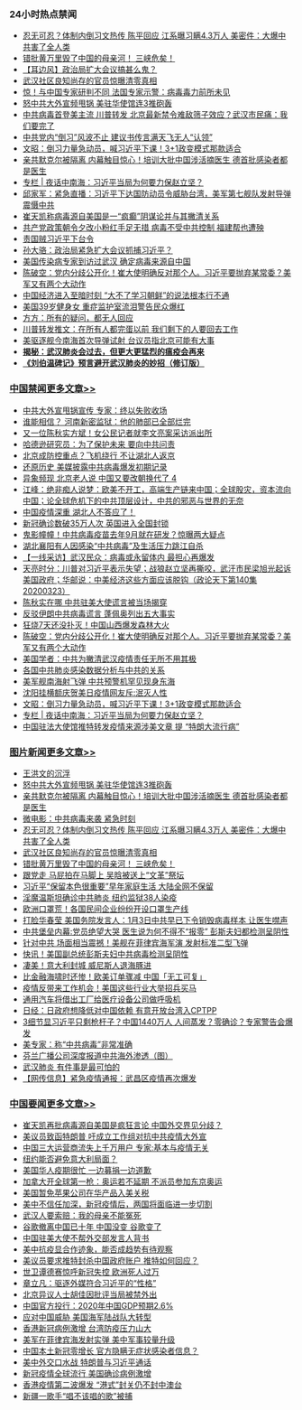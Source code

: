 <div class="catlist">
<h3>24小时热点禁闻</h3>
<ul>
<li><a href="https://github.com/fqnews/bnews/blob/master/topimagenews/20200323/1298806.md">忍无可忍？体制内倒习文热传 陈平回应 江系曝习瞒4.3万人 美密件：大爆中共害了全人类</a></li>
<li><a href="https://github.com/fqnews/bnews/blob/master/topimagenews/20200323/1298774.md">错批黄万里毁了中国的母亲河！ 三峡危矣！</a></li>
<li><a href="https://github.com/fqnews/bnews/blob/master/headline/20200323/1298835.md">【耳边风】政治局扩大会议搞甚么鬼？</a></li>
<li><a href="https://github.com/fqnews/bnews/blob/master/topimagenews/20200323/1298798.md">武汉社区良知尚存的官员惊曝清零真相</a></li>
<li><a href="https://github.com/fqnews/bnews/blob/master/worldnews/20200323/1298828.md">惊！与中国专家研判不同 法国专家示警：病毒毒力前所未见</a></li>
<li><a href="https://github.com/fqnews/bnews/blob/master/topimagenews/20200324/1299011.md">怒中共大外宣频甩锅 美驻华使馆连3推砲轰</a></li>
<li><a href="https://github.com/fqnews/bnews/blob/master/cbnews/20200323/1298858.md">中共病毒首登美主流 川普转发 北京最新禁令难敌筛子效应？武汉市民痛：我们要完了</a></li>
<li><a href="https://github.com/fqnews/bnews/blob/master/headline/20200323/1298875.md">中共党内“倒习”风波不止  建议书传言满天飞无人“认领”</a></li>
<li><a href="https://github.com/fqnews/bnews/blob/master/cbnews/20200324/1299133.md">文昭：倒习力量急动员，喊习近平下课！3+1政变模式那款适合 </a></li>
<li><a href="https://github.com/fqnews/bnews/blob/master/topimagenews/20200323/1298960.md">亲共默克尔被隔离 内幕触目惊心！培训大批中国涉活摘医生 德首批感染者都是医生</a></li>
<li><a href="https://github.com/fqnews/bnews/blob/master/cbnews/20200324/1299107.md">专栏 | 夜话中南海：习近平当局为何要力保赵立坚？</a></li>
<li><a href="https://github.com/fqnews/bnews/blob/master/bannedvideo/20200323/1298991.md">邱家军：紧急直播：习近平下达国防动员令威胁台湾，美军第七舰队发射导弹震慑中共 </a></li>
<li><a href="https://github.com/fqnews/bnews/blob/master/cbnews/20200323/1298919.md">崔天凯称病毒源自美国是一“疯癫”阴谋论并与其撇清关系</a></li>
<li><a href="https://github.com/fqnews/bnews/blob/master/cbnews/20200323/1298948.md">共产党政策朝令夕改小粉红手足无措 病毒不受中共控制 福建帮也遭殃</a></li>
<li><a href="https://github.com/fqnews/bnews/blob/master/baitai/20200324/1299179.md">责国贼习近平下台令</a></li>
<li><a href="https://github.com/fqnews/bnews/blob/master/renquan/minyun/20200324/1299214.md">孙大骆：政治局紧急扩大会议抓捕习近平？</a></li>
<li><a href="https://github.com/fqnews/bnews/blob/master/comments/20200323/1298850.md">美国传染病专家到访过武汉 确定病毒来源自中国</a></li>
<li><a href="https://github.com/fqnews/bnews/blob/master/cbnews/20200324/1299219.md">陈破空：党内分歧公开化！崔大使明确反对那个人。习近平要抛弃某常委？美军又有两个大动作 </a></li>
<li><a href="https://github.com/fqnews/bnews/blob/master/finance/20200323/1298845.md">中国经济进入至暗时刻 “大不了学习朝鲜”的说法根本行不通</a></li>
<li><a href="https://github.com/fqnews/bnews/blob/master/cnnews/20200323/1298790.md">美国39岁健身女 重症监护室流泪警告民众爆红</a></li>
<li><a href="https://github.com/fqnews/bnews/blob/master/cbnews/20200324/1299040.md">方方：所有的疑问，都无人回应</a></li>
<li><a href="https://github.com/fqnews/bnews/blob/master/cnnews/20200324/1299231.md">川普转发推文：在所有人都完蛋以前 我们剩下的人要回去工作</a></li>
<li><a href="https://github.com/fqnews/bnews/blob/master/worldnews/usa/20200324/1299005.md">美驱逐舰今南海首次导弹试射 台议员指北京可能有大事</a></li>
<li><b><a href="https://github.com/fqnews/bnews/blob/master/comments/20200211/1275071.md" target="_blank">揭秘：武汉肺炎会过去，但更大更猛烈的瘟疫会再来</a></b></li>
<li><b><a href="https://github.com/fqnews/bnews/blob/master/comments/20200207/1272816.md" target="_blank">《刘伯温碑记》预言避开武汉肺炎的妙招（修订版）</a></b></li>
</ul>
</div>

<div class="catlist">
<h3><a href="https://github.com/fqnews/bnews/blob/master/cbnews/" target="_blank">中国禁闻</a><span><a href="https://github.com/fqnews/bnews/blob/master/cbnews/" target="_blank" rel="nofollow">更多文章>></a></span></h3>
<ul>
<li><a href="https://github.com/fqnews/bnews/blob/master/cbnews/20200324/1299396.md" target="_blank">中共大外宣甩锅宣传 专家：终以失败收场</a></li>
<li><a href="https://github.com/fqnews/bnews/blob/master/cbnews/20200324/1299395.md" target="_blank">谁能相信？ 河南新密监狱：他的肺部已全部烂完</a></li>
<li><a href="https://github.com/fqnews/bnews/blob/master/cbnews/20200324/1299394.md" target="_blank">又一位陈秋实方斌！女公民记者就李文亮案采访派出所</a></li>
<li><a href="https://github.com/fqnews/bnews/blob/master/cbnews/20200324/1299381.md" target="_blank">哈德逊研究员：为了保护未来 要向中共问责</a></li>
<li><a href="https://github.com/fqnews/bnews/blob/master/cbnews/20200324/1299380.md" target="_blank">北京成防控重点？飞机绕行 不让湖北人返京</a></li>
<li><a href="https://github.com/fqnews/bnews/blob/master/cbnews/20200324/1299379.md" target="_blank">还原历史 美媒披露中共病毒爆发初期记录</a></li>
<li><a href="https://github.com/fqnews/bnews/blob/master/cbnews/20200324/1299378.md" target="_blank">异象频现 北京老人说 中国又要改朝换代了 4</a></li>
<li><a href="https://github.com/fqnews/bnews/blob/master/cbnews/20200324/1299359.md" target="_blank">江峰：绝非痴人说梦：欧美不开工，高端生产链来中国；全球股灾，资本流向中国；论全球危机下的中共顶层设计，中共的邪恶与世界的无奈</a></li>
<li><a href="https://github.com/fqnews/bnews/blob/master/cbnews/20200324/1299348.md" target="_blank">中国疫情深重 湖北人不答应了！</a></li>
<li><a href="https://github.com/fqnews/bnews/blob/master/cbnews/20200324/1299331.md" target="_blank">新冠确诊数破35万人次 英国进入全国封锁</a></li>
<li><a href="https://github.com/fqnews/bnews/blob/master/cbnews/20200324/1299309.md" target="_blank">鬼影幢幢！中共病毒疫苗去年9月就在研发？惊曝两大疑点</a></li>
<li><a href="https://github.com/fqnews/bnews/blob/master/cbnews/20200324/1299308.md" target="_blank">湖北襄阳有人因感染“中共病毒”及生活压力跳江自杀</a></li>
<li><a href="https://github.com/fqnews/bnews/blob/master/cbnews/20200324/1299307.md" target="_blank">【一线采访】武汉民众：病毒或永留体内 最担心再爆发</a></li>
<li><a href="https://github.com/fqnews/bnews/blob/master/cbnews/20200324/1299288.md" target="_blank">天亮时分：川普对习近平表示失望；战狼赵立坚再撕咬，武汗市民梁旭光起诉美国政府；华邮说：中美经济这些方面应该脱钩（政论天下第140集 20200323）</a></li>
<li><a href="https://github.com/fqnews/bnews/blob/master/cbnews/20200324/1299266.md" target="_blank">陈秋实在哪 中共驻美大使谎言被当场揭穿</a></li>
<li><a href="https://github.com/fqnews/bnews/blob/master/cbnews/20200324/1299265.md" target="_blank">反驳伊朗中共病毒谎言 蓬佩奥列出五大事实</a></li>
<li><a href="https://github.com/fqnews/bnews/blob/master/cbnews/20200324/1299226.md" target="_blank">狂烧7天还没扑灭！中国山西爆发森林大火</a></li>
<li><a href="https://github.com/fqnews/bnews/blob/master/cbnews/20200324/1299219.md" target="_blank">陈破空：党内分歧公开化！崔大使明确反对那个人。习近平要抛弃某常委？美军又有两个大动作</a></li>
<li><a href="https://github.com/fqnews/bnews/blob/master/cbnews/20200324/1298936.md" target="_blank">美国学者：中共为撇清武汉疫情责任无所不用其极</a></li>
<li><a href="https://github.com/fqnews/bnews/blob/master/cbnews/20200324/1299140.md" target="_blank">各国中共肺炎感染数据分析与中共的关系</a></li>
<li><a href="https://github.com/fqnews/bnews/blob/master/cbnews/20200324/1299139.md" target="_blank">美军舰南海射飞弹 中共预警机罕见现身东海</a></li>
<li><a href="https://github.com/fqnews/bnews/blob/master/cbnews/20200324/1299138.md" target="_blank">沈阳挂横额庆贺美日疫情网友斥:泯灭人性</a></li>
<li><a href="https://github.com/fqnews/bnews/blob/master/cbnews/20200324/1299133.md" target="_blank">文昭：倒习力量急动员，喊习近平下课！3+1政变模式那款适合</a></li>
<li><a href="https://github.com/fqnews/bnews/blob/master/cbnews/20200324/1299107.md" target="_blank">专栏 | 夜话中南海：习近平当局为何要力保赵立坚？</a></li>
<li><a href="https://github.com/fqnews/bnews/blob/master/cbnews/20200324/1299096.md" target="_blank">中国驻法大使馆推特转发疫情来源涉美文章 提 “特朗大流行病”</a></li>

</ul>
</div>
<div class="catlist">
<h3><a href="https://github.com/fqnews/bnews/blob/master/topimagenews/" target="_blank">图片新闻</a><span><a href="https://github.com/fqnews/bnews/blob/master/topimagenews/" target="_blank" rel="nofollow">更多文章>></a></span></h3>
<ul>
<li><a href="https://github.com/fqnews/bnews/blob/master/topimagenews/20200324/1299393.md" target="_blank">王洪文的沉浮</a></li>
<li><a href="https://github.com/fqnews/bnews/blob/master/topimagenews/20200324/1299011.md" target="_blank">怒中共大外宣频甩锅 美驻华使馆连3推砲轰</a></li>
<li><a href="https://github.com/fqnews/bnews/blob/master/topimagenews/20200323/1298960.md" target="_blank">亲共默克尔被隔离 内幕触目惊心！培训大批中国涉活摘医生 德首批感染者都是医生</a></li>
<li><a href="https://github.com/fqnews/bnews/blob/master/comments/20200323/1298854.md" target="_blank">微电影：中共病毒来袭 紧急时刻</a></li>
<li><a href="https://github.com/fqnews/bnews/blob/master/topimagenews/20200323/1298806.md" target="_blank">忍无可忍？体制内倒习文热传 陈平回应 江系曝习瞒4.3万人 美密件：大爆中共害了全人类</a></li>
<li><a href="https://github.com/fqnews/bnews/blob/master/topimagenews/20200323/1298798.md" target="_blank">武汉社区良知尚存的官员惊曝清零真相</a></li>
<li><a href="https://github.com/fqnews/bnews/blob/master/topimagenews/20200323/1298774.md" target="_blank">错批黄万里毁了中国的母亲河！ 三峡危矣！</a></li>
<li><a href="https://github.com/fqnews/bnews/blob/master/topimagenews/20200323/1298757.md" target="_blank">跟党走 马屁拍在马脚上 吴晗被送上“文革”祭坛</a></li>
<li><a href="https://github.com/fqnews/bnews/blob/master/topimagenews/20200323/1298686.md" target="_blank">习近平“保留本色很重要”早年家庭生活 大陆全网不保留</a></li>
<li><a href="https://github.com/fqnews/bnews/blob/master/topimagenews/20200323/1298657.md" target="_blank">淫魔温斯坦确诊中共肺炎 纽约监狱38人染疫</a></li>
<li><a href="https://github.com/fqnews/bnews/blob/master/topimagenews/20200322/1298400.md" target="_blank">欧洲口罩荒！各国民间企业纷纷开设口罩生产线</a></li>
<li><a href="https://github.com/fqnews/bnews/blob/master/topimagenews/20200322/1298376.md" target="_blank">打脸华春莹 美国务院发言人：1月3日中共早已下令销毁病毒样本 让医生噤声</a></li>
<li><a href="https://github.com/fqnews/bnews/blob/master/topimagenews/20200322/1298247.md" target="_blank">中共堡垒内幕:党员绝望大哭 医生说为何不得不“报零” 彭斯夫妇都检测呈阴性</a></li>
<li><a href="https://github.com/fqnews/bnews/blob/master/topimagenews/20200322/1298236.md" target="_blank">针对中共 场面相当震撼！美舰在菲律宾海军演 发射标准二型飞弹</a></li>
<li><a href="https://github.com/fqnews/bnews/blob/master/topimagenews/20200322/1298145.md" target="_blank">快讯！美国副总统彭斯夫妇中共病毒检测呈阴性</a></li>
<li><a href="https://github.com/fqnews/bnews/blob/master/topimagenews/20200322/1298052.md" target="_blank">凄美！意大利封城 威尼斯人退海豚进</a></li>
<li><a href="https://github.com/fqnews/bnews/blob/master/topimagenews/20200322/1298011.md" target="_blank">比金融海啸时还惨！欧美订单骤减 中国「无工可复」</a></li>
<li><a href="https://github.com/fqnews/bnews/blob/master/topimagenews/20200322/1297908.md" target="_blank">疫情反带来工作机会！美国这些行业大举招兵买马</a></li>
<li><a href="https://github.com/fqnews/bnews/blob/master/topimagenews/20200321/1297882.md" target="_blank">通用汽车将借出工厂给医疗设备公司做呼吸机</a></li>
<li><a href="https://github.com/fqnews/bnews/blob/master/topimagenews/20200321/1297881.md" target="_blank">日经：日政府想降低对中国依赖 有意开放台湾入CPTPP</a></li>
<li><a href="https://github.com/fqnews/bnews/blob/master/topimagenews/20200321/1297836.md" target="_blank">3细节显习近平只剩枪杆子？中国1440万人 人间蒸发？零确诊？专家警告会爆发</a></li>
<li><a href="https://github.com/fqnews/bnews/blob/master/comments/20200321/1297635.md" target="_blank">美专家：称“中共病毒”非常准确</a></li>
<li><a href="https://github.com/fqnews/bnews/blob/master/comments/20200321/1297805.md" target="_blank">芬兰广播公司深度报道中共海外渗透（图）</a></li>
<li><a href="https://github.com/fqnews/bnews/blob/master/topimagenews/20200321/1297791.md" target="_blank">武汉肺炎 有件事是最可怕的</a></li>
<li><a href="https://github.com/fqnews/bnews/blob/master/topimagenews/20200321/1297747.md" target="_blank">【网传信息】紧急疫情通报：武昌区疫情再次爆发</a></li>

</ul>
</div>
<div class="catlist">
<h3><a href="https://github.com/fqnews/bnews/blob/master/headline/" target="_blank">中国要闻</a><span><a href="https://github.com/fqnews/bnews/blob/master/headline/" target="_blank" rel="nofollow">更多文章>></a></span></h3>
<ul>
<li><a href="https://github.com/fqnews/bnews/blob/master/headline/20200324/1299401.md" target="_blank">崔天凯再批病毒源自美国是疯狂言论 中国外交界见分歧？</a></li>
<li><a href="https://github.com/fqnews/bnews/blob/master/headline/20200324/1299256.md" target="_blank">美议员致函特朗普 吁成立工作组对抗中共疫情大外宣</a></li>
<li><a href="https://github.com/fqnews/bnews/blob/master/headline/20200324/1299255.md" target="_blank">中国三大运营商流失上千万用户 专家:基本与疫情无关</a></li>
<li><a href="https://github.com/fqnews/bnews/blob/master/headline/20200324/1299239.md" target="_blank">纽约能否避免意大利局面？</a></li>
<li><a href="https://github.com/fqnews/bnews/blob/master/headline/20200324/1299213.md" target="_blank">美国华人疫期很忙  一边募捐一边道歉</a></li>
<li><a href="https://github.com/fqnews/bnews/blob/master/headline/20200324/1299212.md" target="_blank">加拿大开全球第一枪：奥运若不延期 不派员参加东京奥运</a></li>
<li><a href="https://github.com/fqnews/bnews/blob/master/headline/20200324/1299211.md" target="_blank">美国暂免苹果公司在华产品入美关税</a></li>
<li><a href="https://github.com/fqnews/bnews/blob/master/headline/20200324/1299156.md" target="_blank">美中不信任加深，新冠疫情后，两国将面临进一步切割</a></li>
<li><a href="https://github.com/fqnews/bnews/blob/master/headline/20200324/1299155.md" target="_blank">武汉人要索赔：我的母亲不能冤死</a></li>
<li><a href="https://github.com/fqnews/bnews/blob/master/headline/20200324/1299124.md" target="_blank">谷歌撤离中国已十年  中国没变  谷歌变了</a></li>
<li><a href="https://github.com/fqnews/bnews/blob/master/headline/20200324/1299123.md" target="_blank">中国驻美大使不帮外交部发言人背书</a></li>
<li><a href="https://github.com/fqnews/bnews/blob/master/headline/20200324/1299109.md" target="_blank">美中抗疫显合作迹象，能否成趋势有待观察</a></li>
<li><a href="https://github.com/fqnews/bnews/blob/master/headline/20200324/1299108.md" target="_blank">美议员要求推特封杀中国政府账户    推特如何回应？</a></li>
<li><a href="https://github.com/fqnews/bnews/blob/master/headline/20200324/1299088.md" target="_blank">世卫谭德赛惊呼新冠失控 欧洲死人过万</a></li>
<li><a href="https://github.com/fqnews/bnews/blob/master/headline/20200324/1299087.md" target="_blank">章立凡：驱逐外媒符合习近平的“性格”</a></li>
<li><a href="https://github.com/fqnews/bnews/blob/master/headline/20200324/1299086.md" target="_blank">北京异议人士胡佳因批评当局被禁外出</a></li>
<li><a href="https://github.com/fqnews/bnews/blob/master/headline/20200324/1299074.md" target="_blank">中国官方投行：2020年中国GDP预期2.6%</a></li>
<li><a href="https://github.com/fqnews/bnews/blob/master/headline/20200324/1299073.md" target="_blank">应对中国威胁  美国海军陆战队大转型</a></li>
<li><a href="https://github.com/fqnews/bnews/blob/master/headline/20200324/1299072.md" target="_blank">香港新冠病例激增  台湾防疫压力山大</a></li>
<li><a href="https://github.com/fqnews/bnews/blob/master/headline/20200324/1299029.md" target="_blank">美军在菲律宾海发射实弹   美中军事较量升级</a></li>
<li><a href="https://github.com/fqnews/bnews/blob/master/headline/20200324/1299028.md" target="_blank">中国本土新冠零增长 官方隐瞒无症状感染者信息？</a></li>
<li><a href="https://github.com/fqnews/bnews/blob/master/headline/20200324/1299027.md" target="_blank">美中外交口水战  特朗普与习近平通话</a></li>
<li><a href="https://github.com/fqnews/bnews/blob/master/headline/20200324/1299026.md" target="_blank">新冠疫情全球流行  美国确诊病例激增</a></li>
<li><a href="https://github.com/fqnews/bnews/blob/master/headline/20200324/1299013.md" target="_blank">香港疫情第二波爆发  “港式”封关仍不封中澳台</a></li>
<li><a href="https://github.com/fqnews/bnews/blob/master/headline/20200323/1298997.md" target="_blank">新疆一歌手“唱不该唱的歌”被捕</a></li>

</ul>
</div>